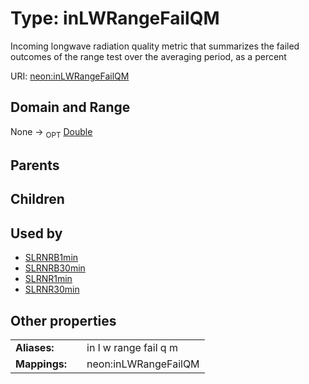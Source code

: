 
# Type: inLWRangeFailQM


Incoming longwave radiation  quality metric that summarizes the failed outcomes of the range test over the averaging period, as a percent

URI: [neon:inLWRangeFailQM](https://data.neonscience.org/inLWRangeFailQM)


## Domain and Range

None ->  <sub>OPT</sub> [Double](types/Double.md)

## Parents


## Children


## Used by

 * [SLRNRB1min](SLRNRB1min.md)
 * [SLRNRB30min](SLRNRB30min.md)
 * [SLRNR1min](SLRNR1min.md)
 * [SLRNR30min](SLRNR30min.md)

## Other properties

|  |  |  |
| --- | --- | --- |
| **Aliases:** | | in l w range fail q m |
| **Mappings:** | | neon:inLWRangeFailQM |

